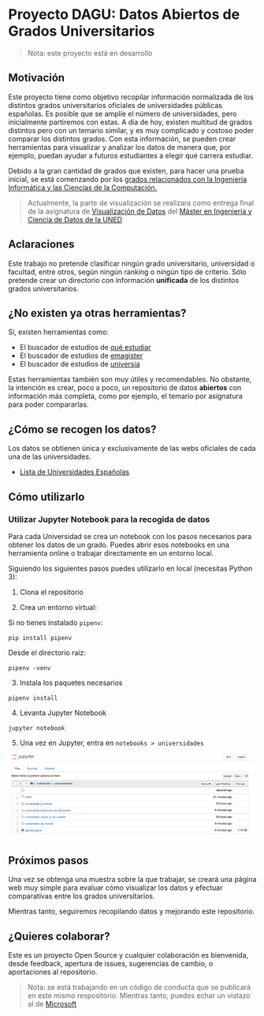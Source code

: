# Proyecto DAGU: Datos Abiertos de Grados Universitarios

> Nota: este proyecto está en desarrollo

## Motivación

Este proyecto tiene como objetivo recopilar información normalizada de los distintos grados universitarios oficiales de universidades públicas españolas. Es posible que se amplíe el número de universidades, pero inicialmente partiremos con estas. A día de hoy, existen multitud de grados distintos pero con un temario similar, y es muy complicado y costoso poder comparar los distintos grados. Con esta información, se pueden crear herramientas para visualizar y analizar los datos de manera que, por ejemplo, puedan ayudar a futuros estudiantes a elegir qué carrera estudiar.

Debido a la gran cantidad de grados que existen, para hacer una prueba inicial, se está comenzando por los [grados relacionados con la Ingeniería Informática y las Ciencias de la Computación.](universidades/grados_informatica/index.md)

> Actualmente, la parte de visualización se realizara como entrega final de la asignatura de [Visualización de Datos](http://portal.uned.es/portal/page?_pageid=93,69878406&_dad=portal&_schema=PORTAL&idAsignatura=31110060&idTitulacion=311001) del [Máster en Ingeniería y Ciencia de Datos de la UNED](http://portal.uned.es/portal/page?_pageid=93,69878428&_dad=portal&_schema=PORTAL)

## Aclaraciones

Este trabajo no pretende clasificar ningún grado universitario, universidad o facultad, entre otros, según ningún ranking o ningún tipo de criterio. Sólo pretende crear un directorio con información **unificada** de los distintos grados universitarios.

## ¿No existen ya otras herramientas?

Sí, existen herramientas como:

- El buscador de estudios de [qué estudiar](https://www.queestudiar.org/buscador-de-estudios/)
- El buscador de estudios de [emagister](https://www.emagister.com/universidades/)
- El buscador de estudios de [universia](https://www.universia.es/estudios)

Estas herramientas también son muy útiles y recomendables. No obstante, la intención es crear, poco a poco, un repositorio de datos **abiertos** con información más completa, como por ejemplo, el temario por asignatura para poder compararlas.

## ¿Cómo se recogen los datos?

Los datos se obtienen única y exclusivamente de las webs oficiales de cada una de las universidades.

* [Lista de Universidades Españolas](universidades/lista-universidades-publicas.md)

## Cómo utilizarlo

### Utilizar Jupyter Notebook para la recogida de datos

Para cada Universidad se crea un notebook con los pasos necesarios para obtener los datos de un grado. Puedes abrir esos notebooks en una herramienta online o trabajar directamente en un entorno local.

Siguiendo los siguientes pasos puedes utilizarlo en local (necesitas Python 3):

1. Clona el repositorio

2. Crea un entorno virtual:

Si no tienes instalado `pipenv`:

```
pip install pipenv
```

Desde el directorio raíz:

```
pipenv -venv
```

3. Instala los paquetes necesarios

```
pipenv install
```

4. Levanta Jupyter Notebook

```
jupyter notebook
```

5. Una vez en Jupyter, entra en `notebooks > universidades`

!['Captura de pantalla de Jupyter'](images/jupyter-screenshot.png)


## Próximos pasos

Una vez se obtenga una muestra sobre la que trabajar, se creará una página web muy simple para evaluar cómo visualizar los datos y efectuar comparativas entre los grados universitarios.

Mientras tanto, seguiremos recopilando datos y mejorando este repositorio.

## ¿Quieres colaborar?

Este es un proyecto Open Source y cualquier colaboración es bienvenida, desde feedback, apertura de issues, sugerencias de cambio, o aportaciones al repositorio.

> Nota: se está trabajando en un código de conducta que se publicará en este mismo respositorio. Mientras tanto, puedes echar un vistazo al de [Microsoft](https://opensource.microsoft.com/codeofconduct/)